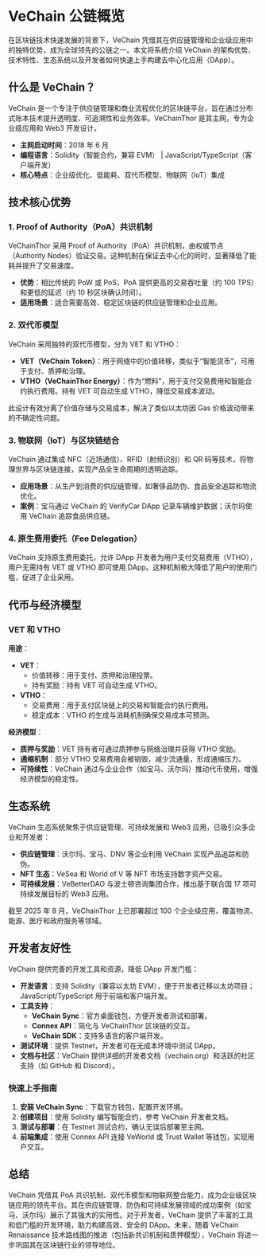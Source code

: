 # VeChain 公链概览

在区块链技术快速发展的背景下，VeChain 凭借其在供应链管理和企业级应用中的独特优势，成为全球领先的公链之一。本文将系统介绍 VeChain 的架构优势、技术特性、生态系统以及开发者如何快速上手构建去中心化应用（DApp）。

## 什么是 VeChain？

VeChain 是一个专注于供应链管理和商业流程优化的区块链平台，旨在通过分布式账本技术提升透明度、可追溯性和业务效率。VeChainThor 是其主网，专为企业级应用和 Web3 开发设计。

- **主网启动时间**：2018 年 6 月
- **编程语言**：Solidity（智能合约，兼容 EVM） | JavaScript/TypeScript（客户端开发）
- **核心特点**：企业级优化、低能耗、双代币模型、物联网（IoT）集成

## 技术核心优势

### 1. Proof of Authority（PoA）共识机制

VeChainThor 采用 Proof of Authority（PoA）共识机制，由权威节点（Authority Nodes）验证交易。这种机制在保证去中心化的同时，显著降低了能耗并提升了交易速度。

- **优势**：相比传统的 PoW 或 PoS，PoA 提供更高的交易吞吐量（约 100 TPS）和更低的延迟（约 10 秒区块确认时间）。
- **适用场景**：适合需要高效、稳定区块链的供应链管理和企业应用。

### 2. 双代币模型

VeChain 采用独特的双代币模型，分为 VET 和 VTHO：

- **VET（VeChain Token）**：用于网络中的价值转移，类似于“智能货币”，可用于支付、质押和治理。
- **VTHO（VeChainThor Energy）**：作为“燃料”，用于支付交易费用和智能合约执行费用。持有 VET 可自动生成 VTHO，降低交易成本波动。

此设计有效分离了价值存储与交易成本，解决了类似以太坊因 Gas 价格波动带来的不确定性问题。

### 3. 物联网（IoT）与区块链结合

VeChain 通过集成 NFC（近场通信）、RFID（射频识别）和 QR 码等技术，将物理世界与区块链连接，实现产品全生命周期的透明追踪。

- **应用场景**：从生产到消费的供应链管理，如奢侈品防伪、食品安全追踪和物流优化。
- **案例**：宝马通过 VeChain 的 VerifyCar DApp 记录车辆维护数据；沃尔玛使用 VeChain 追踪食品供应链。

### 4. 原生费用委托（Fee Delegation）

VeChain 支持原生费用委托，允许 DApp 开发者为用户支付交易费用（VTHO），用户无需持有 VET 或 VTHO 即可使用 DApp。这种机制极大降低了用户的使用门槛，促进了企业采用。

## 代币与经济模型

### VET 和 VTHO

**用途**：
- **VET**：
    - 价值转移：用于支付、质押和治理投票。
    - 持有奖励：持有 VET 可自动生成 VTHO。
- **VTHO**：
    - 交易费用：用于支付区块链上的交易和智能合约执行费用。
    - 稳定成本：VTHO 的生成与消耗机制确保交易成本可预测。

**经济模型**：
- **质押与奖励**：VET 持有者可通过质押参与网络治理并获得 VTHO 奖励。
- **通缩机制**：部分 VTHO 交易费用会被销毁，减少流通量，形成通缩压力。
- **可持续性**：VeChain 通过与企业合作（如宝马、沃尔玛）推动代币使用，增强经济模型的稳定性。

## 生态系统

VeChain 生态系统聚焦于供应链管理、可持续发展和 Web3 应用，已吸引众多企业和开发者：

- **供应链管理**：沃尔玛、宝马、DNV 等企业利用 VeChain 实现产品追踪和防伪。
- **NFT 生态**：VeSea 和 World of V 等 NFT 市场支持数字资产交易。
- **可持续发展**：VeBetterDAO 与波士顿咨询集团合作，推出基于联合国 17 项可持续发展目标的 Web3 应用。

截至 2025 年 8 月，VeChainThor 上已部署超过 100 个企业级应用，覆盖物流、能源、医疗和政府服务等领域。

## 开发者友好性

VeChain 提供完善的开发工具和资源，降低 DApp 开发门槛：

- **开发语言**：支持 Solidity（兼容以太坊 EVM），便于开发者迁移以太坊项目；JavaScript/TypeScript 用于前端和客户端开发。
- **工具支持**：
    - **VeChain Sync**：官方桌面钱包，方便开发者测试和部署。
    - **Connex API**：简化与 VeChainThor 区块链的交互。
    - **VeChain SDK**：支持多语言的客户端开发。
- **测试环境**：提供 Testnet，开发者可在无成本环境中测试 DApp。
- **文档与社区**：VeChain 提供详细的开发者文档（vechain.org）和活跃的社区支持（如 GitHub 和 Discord）。

### 快速上手指南
1. **安装 VeChain Sync**：下载官方钱包，配置开发环境。
2. **创建项目**：使用 Solidity 编写智能合约，参考 VeChain 开发者文档。
3. **测试与部署**：在 Testnet 测试合约，确认无误后部署至主网。
4. **前端集成**：使用 Connex API 连接 VeWorld 或 Trust Wallet 等钱包，实现用户交互。

## 总结

VeChain 凭借其 PoA 共识机制、双代币模型和物联网整合能力，成为企业级区块链应用的领先平台。其在供应链管理、防伪和可持续发展领域的成功案例（如宝马、沃尔玛）展示了其强大的实用性。对于开发者，VeChain 提供了丰富的工具和低门槛的开发环境，助力构建高效、安全的 DApp。未来，随着 VeChain Renaissance 技术路线图的推进（包括新共识机制和质押模型），VeChain 将进一步巩固其在区块链行业的领导地位。